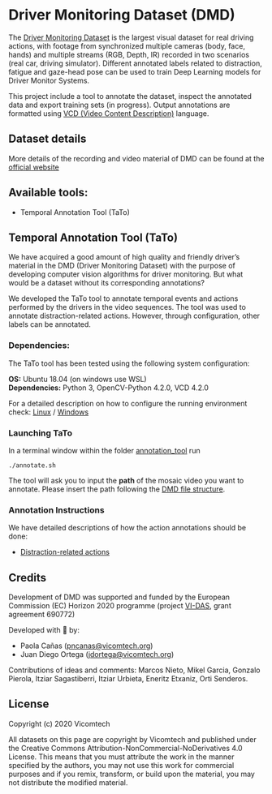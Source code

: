 # Driver Monitoring Dataset (DMD)
The [Driver Monitoring Dataset](http://dmd.vicomtech.org/) is the largest visual dataset for real driving actions, with footage from synchronized multiple cameras (body, face, hands) and multiple streams (RGB, Depth, IR) recorded in two scenarios (real car, driving simulator). Different annotated labels related to distraction, fatigue and gaze-head pose can be used to train Deep Learning models for Driver Monitor Systems.

This project include a tool to annotate the dataset, inspect the annotated data and export training sets (in progress). Output annotations are formatted using [VCD (Video Content Description)](https://vcd.vicomtech.org/) language.

## Dataset details
More details of the recording and video material of DMD can be found at the [official website](http://dmd.vicomtech.org/)

## Available tools:
- Temporal Annotation Tool (TaTo)

## Temporal Annotation Tool (TaTo)
We have acquired a good amount of high quality and friendly driver’s material in the DMD (Driver Monitoring Dataset) with the purpose of developing computer vision algorithms for driver monitoring. But what would be a dataset without its corresponding annotations? 

We developed the TaTo tool to annotate temporal events and actions performed by the drivers in the video sequences. The tool was used to annotate distraction-related actions. However, through configuration, other labels can be annotated.   

### Dependencies:
The TaTo tool has been tested using the following system configuration:

**OS:**           Ubuntu 18.04 (on windows use WSL) <br>
**Dependencies:** Python 3, OpenCV-Python 4.2.0, VCD 4.2.0                        

For a detailed description on how to configure the running environment check: [Linux](docs/setup_linux.md) / [Windows](docs/setup_windows.md)

### Launching TaTo
In a terminal window within the folder [annotation_tool](https://github.com/Vicomtech/DMD-Driver-Monitoring-Dataset/annotation-tool) run 

    ./annotate.sh

The tool will ask you to input the **path** of the mosaic video you want to annotate. Please insert the path following the [DMD file structure](docs/dmd_file_struct.md).  

### Annotation Instructions
We have detailed descriptions of how the action annotations should be done:

- [Distraction-related actions]()

## Credits
Development of DMD was supported and funded by the European Commission (EC) Horizon 2020 programme (project [VI-DAS](http://www.vi-das.eu/), grant agreement 690772) 

Developed with :blue_heart: by:

* Paola Cañas (pncanas@vicomtech.org)
* Juan Diego Ortega (jdortega@vicomtech.org)

Contributions of ideas and comments: Marcos Nieto, Mikel Garcia, Gonzalo Pierola, Itziar Sagastiberri, Itziar Urbieta, Eneritz Etxaniz, Orti Senderos. 

## License 
Copyright (c) 2020 Vicomtech

All datasets on this page are copyright by Vicomtech and published under the Creative Commons Attribution-NonCommercial-NoDerivatives 4.0 License. This means that you must attribute the work in the manner specified by the authors, you may not use this work for commercial purposes and if you remix, transform, or build upon the material, you may not distribute the modified material.
